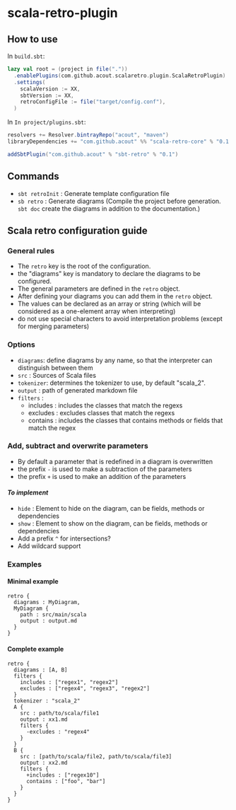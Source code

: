 # scala-retro-plugin

## How to use 

In `build.sbt`:

```scala
lazy val root = (project in file("."))
  .enablePlugins(com.github.acout.scalaretro.plugin.ScalaRetroPlugin)
  .settings(
    scalaVersion := XX,
    sbtVersion := XX,
    retroConfigFile := file("target/config.conf"),
  )
```

In `In project/plugins.sbt`:

```scala
resolvers += Resolver.bintrayRepo("acout", "maven")
libraryDependencies += "com.github.acout" %% "scala-retro-core" % "0.1.4"

addSbtPlugin("com.github.acout" % "sbt-retro" % "0.1")
```

## Commands 

- `sbt retroInit` :  Generate template configuration file
- `sb retro` : Generate diagrams (Compile the project before generation. `sbt doc` create the diagrams in addition to the documentation.)

## Scala retro configuration guide

### General rules

- The `retro` key is the root of the configuration.
- the "diagrams" key is mandatory to declare the diagrams to be configured.
- The general parameters are defined in the `retro` object.
- After defining your diagrams you can add them in the `retro` object.
- The values can be declared as an array or string (which will be considered as a one-element array when interpreting) 
- do not use special characters to avoid interpretation problems (except for merging parameters)

### Options

- `diagrams`: define diagrams by any name, so that the interpreter can distinguish between them
-  `src` : Sources of Scala files
- `tokenizer`: determines the tokenizer to use, by default "scala_2".
- `output` : path of generated markdown file
- `filters` : 
    - includes : includes the classes that match the regexs
    - excludes : excludes classes that match the regexs
    - contains : includes the classes that contains methods or fields that match the regex
    
### Add, subtract and overwrite parameters

- By default a parameter that is redefined in a diagram is overwritten
- the prefix `-` is used to make a subtraction of the parameters
- the prefix `+` is used to make an addition of the parameters


#### *To implement*

- `hide` : Element to hide on the diagram, can be fields, methods or dependencies 
- `show` : Element to show on the diagram, can be fields, methods or dependencies 
-  Add a prefix `^` for intersections?
- Add wildcard support

### Examples

#### Minimal example

```
retro {
  diagrams : MyDiagram,
  MyDiagram {
    path : src/main/scala
    output : output.md
  }
}
```

#### Complete example

```
retro {
  diagrams : [A, B]
  filters {
    includes : ["regex1", "regex2"]
    excludes : ["regex4", "regex3", "regex2"]
  }
  tokenizer : "scala_2"
  A {
    src : path/to/scala/file1
    output : xx1.md
    filters {
      -excludes : "regex4"
    }
  }
  B {
    src : [path/to/scala/file2, path/to/scala/file3]
    output : xx2.md
    filters {
      +includes : ["regex10"]
      contains : ["foo", "bar"]
    }
  }
}
```
